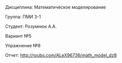 Дисциплина: Математическое моделирование

Группа: ПМИ 3-1

Студент: Розумнюк А.А.

Вариант №5

Упражнение №8

Отчет: http://rpubs.com/ALeX96736/math_model_dz8
